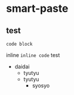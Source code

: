 # smart-paste
## test
``` notranslate
code block
```

inline `inline code` test

- daidai
    - tyutyu
    - tyutyu
        - syosyo
